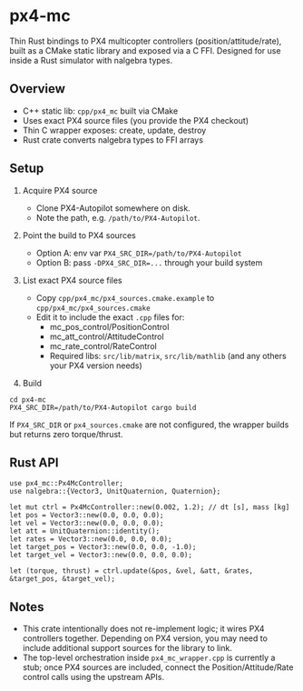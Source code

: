 # px4-mc

Thin Rust bindings to PX4 multicopter controllers (position/attitude/rate), built as a CMake static library and exposed via a C FFI. Designed for use inside a Rust simulator with nalgebra types.

## Overview

- C++ static lib: `cpp/px4_mc` built via CMake
- Uses exact PX4 source files (you provide the PX4 checkout)
- Thin C wrapper exposes: create, update, destroy
- Rust crate converts nalgebra types to FFI arrays

## Setup

1. Acquire PX4 source
   - Clone PX4-Autopilot somewhere on disk.
   - Note the path, e.g. `/path/to/PX4-Autopilot`.

2. Point the build to PX4 sources
   - Option A: env var `PX4_SRC_DIR=/path/to/PX4-Autopilot`
   - Option B: pass `-DPX4_SRC_DIR=...` through your build system

3. List exact PX4 source files
   - Copy `cpp/px4_mc/px4_sources.cmake.example` to `cpp/px4_mc/px4_sources.cmake`
   - Edit it to include the exact `.cpp` files for:
     - mc_pos_control/PositionControl
     - mc_att_control/AttitudeControl
     - mc_rate_control/RateControl
     - Required libs: `src/lib/matrix`, `src/lib/mathlib` (and any others your PX4 version needs)

4. Build

```
cd px4-mc
PX4_SRC_DIR=/path/to/PX4-Autopilot cargo build
```

If `PX4_SRC_DIR` or `px4_sources.cmake` are not configured, the wrapper builds but returns zero torque/thrust.

## Rust API

```
use px4_mc::Px4McController;
use nalgebra::{Vector3, UnitQuaternion, Quaternion};

let mut ctrl = Px4McController::new(0.002, 1.2); // dt [s], mass [kg]
let pos = Vector3::new(0.0, 0.0, 0.0);
let vel = Vector3::new(0.0, 0.0, 0.0);
let att = UnitQuaternion::identity();
let rates = Vector3::new(0.0, 0.0, 0.0);
let target_pos = Vector3::new(0.0, 0.0, -1.0);
let target_vel = Vector3::new(0.0, 0.0, 0.0);

let (torque, thrust) = ctrl.update(&pos, &vel, &att, &rates, &target_pos, &target_vel);
```

## Notes

- This crate intentionally does not re-implement logic; it wires PX4 controllers together. Depending on PX4 version, you may need to include additional support sources for the library to link.
- The top-level orchestration inside `px4_mc_wrapper.cpp` is currently a stub; once PX4 sources are included, connect the Position/Attitude/Rate control calls using the upstream APIs.

